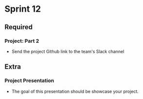 # Sprint 12

## Required

### Project: Part 2

- Send the project Github link to the team's Slack channel

## Extra

### Project Presentation

- The goal of this presentation should be showcase your project.
